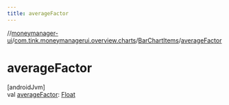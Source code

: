 ```yaml
---
title: averageFactor
---
```

//[moneymanager-ui](../../../index.html)/[com.tink.moneymanagerui.overview.charts](../index.html)/[BarChartItems](index.html)/[averageFactor](average-factor.html)



# averageFactor



[androidJvm]\
val [averageFactor](average-factor.html): [Float](https://kotlinlang.org/api/latest/jvm/stdlib/kotlin/-float/index.html)




